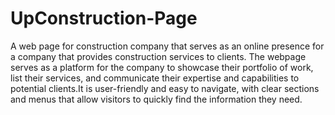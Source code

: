 # UpConstruction-Page
A web page for construction company that serves as an online presence for a company that provides construction services to clients. The webpage serves as a platform for the company to showcase their portfolio of work, list their services, and communicate their expertise and capabilities to potential clients.It is user-friendly and easy to navigate, with clear sections and menus that allow visitors to quickly find the information they need. 

